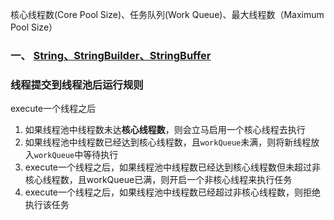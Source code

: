 
核心线程数(Core Pool Size)、任务队列(Work Queue)、最大线程数（Maximum Pool Size）



### 一、 [String、StringBuilder、StringBuffer](#jump1)




### 线程提交到线程池后运行规则
execute一个线程之后
1. 如果线程池中线程数未达**核心线程数**，则会立马启用一个核心线程去执行
2. 如果线程池中线程数已经达到核心线程数，且`workQueue`未满，则将新线程放入`workQueue`中等待执行
3. execute一个线程之后，如果线程池中线程数已经达到核心线程数但未超过非核心线程数，且workQueue已满，则开启一个非核心线程来执行任务
4. execute一个线程之后，如果线程池中线程数已经超过非核心线程数，则拒绝执行该任务
